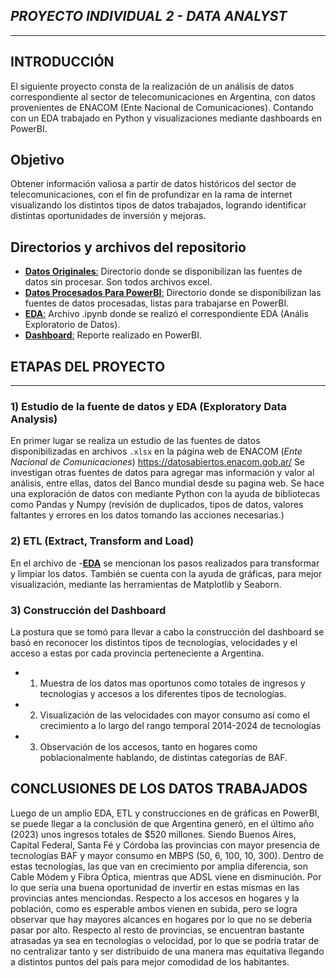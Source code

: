 ## **_PROYECTO INDIVIDUAL 2 - DATA ANALYST_**

---

## **INTRODUCCIÓN**

El siguiente proyecto consta de la realización de un análisis de datos correspondiente al sector de telecomunicaciones en Argentina, con datos provenientes de ENACOM (Ente Nacional de Comunicaciones). Contando con un EDA trabajado en Python y visualizaciones mediante dashboards en PowerBI.

## **Objetivo**

Obtener información valiosa a partir de datos históricos del sector de telecomunicaciones, con el fin de profundizar en la rama de internet visualizando los distintos tipos de datos trabajados, logrando identificar distintas oportunidades de inversión y mejoras.

## **Directorios y archivos del repositorio**

- [**Datos Originales**:](Datos) Directorio donde se disponibilizan las fuentes de datos sin procesar. Son todos archivos excel.
- [**Datos Procesados Para PowerBI**:](Datos%20Procesados%20Para%20PowerBI) Directorio donde se disponibilizan las fuentes de datos procesadas, listas para trabajarse en 
  PowerBI.
- [**EDA**:](EDA.ipynb) Archivo .ipynb donde se realizó el correspondiente EDA (Anális Exploratorio de Datos).
- [**Dashboard**:](PowerBI_ProyectoIndividual2.pbix) Reporte realizado en PowerBI.

## **ETAPAS DEL PROYECTO**

---

### **1) Estudio de la fuente de datos y EDA (Exploratory Data Analysis)**

En primer lugar se realiza un estudio de las fuentes de datos disponibilizadas en archivos `.xlsx` en la página web de ENACOM (_Ente Nacional de Comunicaciones_) https://datosabiertos.enacom.gob.ar/
Se investigan otras fuentes de datos para agregar mas información y valor al análisis, entre ellas, datos del Banco mundial desde su pagina web.
Se hace una exploración de datos con mediante Python con la ayuda de bibliotecas como Pandas y Numpy (revisión de duplicados, tipos de datos, valores faltantes y errores en los datos tomando las acciones necesarias.)

### **2) ETL (Extract, Transform and Load)**

En el archivo de -[**EDA**](EDA.ipynb) se mencionan los pasos realizados para transformar y limpiar los datos. También se cuenta con la ayuda de gráficas, para mejor visualización, mediante las herramientas de Matplotlib y Seaborn.

### **3) Construcción del Dashboard**

La postura que se tomó para llevar a cabo la construcción del dashboard se basó en reconocer los distintos tipos de tecnologías, velocidades y el acceso a estas por cada provincia perteneciente a Argentina.

- 1) Muestra de los datos mas oportunos como totales de ingresos y tecnologías y accesos a los diferentes tipos de tecnologías.
- 2) Visualización de las velocidades con mayor consumo así como el crecimiento a lo largo del rango temporal 2014-2024 de tecnologías
- 3) Observación de los accesos, tanto en hogares como poblacionalmente hablando, de distintas categorías de BAF.

## **CONCLUSIONES DE LOS DATOS TRABAJADOS**

Luego de un amplio EDA, ETL y construcciones en de gráficas en PowerBI, se puede llegar a la conclusión de que Argentina generó, en el último año (2023) unos ingresos totales de $520 millones. Siendo Buenos Aires, Capital Federal, Santa Fé y Córdoba las provincias con mayor presencia de tecnologías BAF y mayor consumo en MBPS (50, 6, 100, 10, 300). 
Dentro de estas tecnologías, las que van en crecimiento por amplia diferencia, son Cable Módem y Fibra Óptica, mientras que ADSL viene en disminución. Por lo que sería una buena oportunidad de invertir en estas mismas en las provincias antes menciondas.
Respecto a los accesos en hogares y la población, como es esperable ambos vienen en subida, pero se logra observar que hay mayores alcances en hogares por lo que no se debería pasar por alto. 
Respecto al resto de provincias, se encuentran bastante atrasadas ya sea en tecnologías o velocidad, por lo que se podría tratar de no centralizar tanto y ser distribuido de una manera mas equitativa llegando a distintos puntos del país para mejor comodidad de los habitantes.
